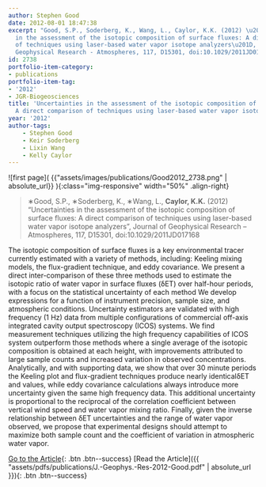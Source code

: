 ```yaml
---
author: Stephen Good
date: 2012-08-01 18:47:38
excerpt: "Good, S.P., Soderberg, K., Wang, L., Caylor, K.K. (2012) \u201CUncertainties
  in the assessment of the isotopic composition of surface fluxes: A direct comparison
  of techniques using laser-based water vapor isotope analyzers\u201D, Journal of
  Geophysical Research - Atmospheres, 117, D15301, doi:10.1029/2011JD017168"
id: 2738
portfolio-item-category:
- publications
portfolio-item-tag:
- '2012'
- JGR-Biogeosciences
title: 'Uncertainties in the assessment of the isotopic composition of surface fluxes:
  A direct comparison of techniques using laser-based water vapor isotope analyzers'
year: '2012'
author-tags:
    - Stephen Good
    - Keir Soderberg
    - Lixin Wang
    - Kelly Caylor
---
```


![first page]( {{"assets/images/publications/Good2012_2738.png" | absolute_url}} ){:class="img-responsive" width="50%" .align-right}

> ∗Good, S.P., ∗Soderberg, K., ∗Wang, L., **Caylor, K.K.** (2012) “Uncertainties in the assessment of the isotopic composition of surface fluxes: A direct comparison of techniques using laser-based water vapor isotope analyzers”, Journal of Geophysical Research – Atmospheres, 117, D15301, doi:10.1029/2011JD017168


The isotopic composition of surface fluxes is a key environmental tracer currently estimated with a variety of methods, including: Keeling mixing models, the flux-gradient technique, and eddy covariance. We present a direct inter-comparison of these three methods used to estimate the isotopic ratio of water vapor in surface fluxes (δET) over half-hour periods, with a focus on the statistical uncertainty of each method We develop expressions for a function of instrument precision, sample size, and atmospheric conditions. Uncertainty estimators are validated with high frequency (1 Hz) data from multiple configurations of commercial off-axis integrated cavity output spectroscopy (ICOS) systems. We find measurement techniques utilizing the high frequency capabilities of ICOS system outperform those methods where a single average of the isotopic composition is obtained at each height, with improvements attributed to large sample counts and increased variation in observed concentrations. Analytically, and with supporting data, we show that over 30 minute periods the Keeling plot and flux-gradient techniques produce nearly identicalδET and values, while eddy covariance calculations always introduce more uncertainty given the same high frequency data. This additional uncertainty is proportional to the reciprocal of the correlation coefficient between vertical wind speed and water vapor mixing ratio. Finally, given the inverse relationship between δET uncertainties and the range of water vapor observed, we propose that experimental designs should attempt to maximize both sample count and the coefficient of variation in atmospheric water vapor.


[Go to the Article](http://dx.doi.org/10.1029/2011JD017168){: .btn .btn--success} [Read the Article]({{ "assets/pdfs/publications/J.-Geophys.-Res-2012-Good.pdf" | absolute_url }}){: .btn .btn--success}